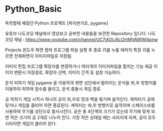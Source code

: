 # Python_Basic
독학할때 배웠던 Python 프로젝트 [파이썬기초, pygame]

유튜브 나도코딩 채널에서 영상보고 공부한 내용들을 보관한 Repository 입니다.
나도코딩 채널 : https://www.youtube.com/channel/UC7iAOLiALt2rtMVAWWl4pnw 

Projects 
윈도우 화면 캡쳐 프로그램
파일 실행 후 종료 키를 누를 때까지 특정 키를 누르면 전체화면이 이미지파일로 저장됨.

이미지 편집 프로그램
확장자를 변경하거나 여러개의 이미지파일을 합치는 기능 제공
이미지 변환시 저장경로, 확장자 선택, 이미지 간격 등 설정 가능하다.

운석 피하기 게임
pygame 을 이용하여 화면 상단에서 떨어지는 운석을 좌,우 방향키를 이용하여 피하며
점수를 올리고, 운석 충돌시 게임 종료

공 피하기 게임
시작시 하나의 공이 좌,우로 땅과 벽을 튕기며 움직인다.
케릭터가 공에 맞거나 게임을 클리어 하면 종료된다.
케릭터는 좌,우 방향키로 움직이며 스페이스바를 사용하여 무기를 상단으로 발사시킨다.
공은 총 4단계의 크기가 있는데 무기에 맞게 되면 작은 크기의 공 2개로 나누어 진다.
가장 작은 상태일 때는 사라지게 되며, 공이 모두 사라지면 게임이 클리어 된다.
